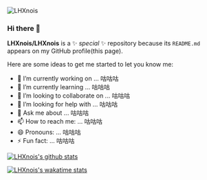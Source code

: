 ![LHXnois](https://count.getloli.com/get/@:LHXnois?theme=rule34)
### Hi there 👋


**LHXnois/LHXnois** is a ✨ _special_ ✨ repository because its `README.md` appears on my GitHub profile(this page).

Here are some ideas to get me started to let you know me:

- 🔭 I’m currently working on ... 咕咕咕
- 🌱 I’m currently learning ... 咕咕咕
- 👯 I’m looking to collaborate on ... 咕咕咕
- 🤔 I’m looking for help with ... 咕咕咕
- 💬 Ask me about ... 咕咕咕
- 📫 How to reach me: ... 咕咕咕
- 😄 Pronouns: ... 咕咕咕
- ⚡ Fun fact: ... 咕咕咕

[![LHXnois's github stats](https://github-readme-stats.vercel.app/api?username=LHXnois&show_icons=true&theme=blueberry)](https://github.com/anuraghazra/github-readme-stats)

<!--
[![Top Langs](https://github-readme-stats.vercel.app/api/top-langs/?username=LHXnois&layout=compact&hide=c++)](https://github.com/anuraghazra/github-readme-stats)
-->

[![LHXnois's wakatime stats](https://github-readme-stats.vercel.app/api/wakatime?username=LHXnois&theme=blueberry)](https://github.com/anuraghazra/github-readme-stats)

